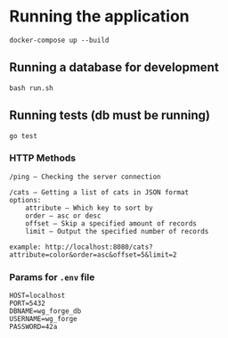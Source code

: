 # Running the application
```
docker-compose up --build
```
## Running a database for development
```
bash run.sh
```
## Running tests (db must be running)
```
go test
```
### HTTP Methods
```
/ping — Checking the server connection
```
```
/cats — Getting a list of cats in JSON format
options: 
    attribute — Which key to sort by
    order — asc or desc
    offset — Skip a specified amount of records
    limit — Output the specified number of records
    
example: http://localhost:8080/cats?attribute=color&order=asc&offset=5&limit=2
```
### Params for ```.env``` file
```
HOST=localhost
PORT=5432
DBNAME=wg_forge_db
USERNAME=wg_forge
PASSWORD=42a
```
